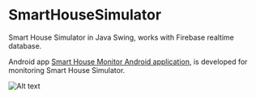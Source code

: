 # SmartHouseSimulator
Smart House Simulator in Java Swing, works with Firebase realtime database. 

Android app [Smart House Monitor Android application](https://github.com/mabat/SmartHouseMonitor), 
is developed for monitoring Smart House Simulator.

![Alt text](https://i.imgur.com/EuaOE02.png)

